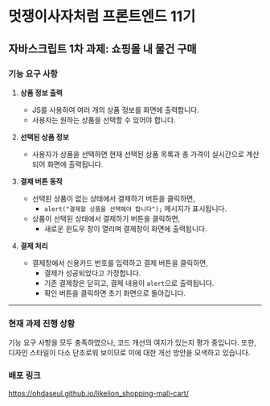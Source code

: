 # 멋쟁이사자처럼 프론트엔드 11기

## 자바스크립트 1차 과제: 쇼핑몰 내 물건 구매

### 기능 요구 사항

1. **상품 정보 출력**
   - JS를 사용하여 여러 개의 상품 정보를 화면에 출력합니다.
   - 사용자는 원하는 상품을 선택할 수 있어야 합니다.

2. **선택된 상품 정보**
   - 사용자가 상품을 선택하면 현재 선택된 상품 목록과 총 가격이 실시간으로 계산되어 화면에 출력됩니다.

3. **결제 버튼 동작**
   - 선택된 상품이 없는 상태에서 결제하기 버튼을 클릭하면, 
     - `alert("결제할 상품을 선택해야 합니다");` 메시지가 표시됩니다.
   - 상품이 선택된 상태에서 결제하기 버튼을 클릭하면,
     - 새로운 윈도우 창이 열리며 결제창이 화면에 출력됩니다.

4. **결제 처리**
   - 결제창에서 신용카드 번호를 입력하고 결제 버튼을 클릭하면,
     - 결제가 성공되었다고 가정합니다.
     - 기존 결제창은 닫히고, 결제 내용이 `alert`으로 출력됩니다.
     - 확인 버튼을 클릭하면 초기 화면으로 돌아갑니다.

---
### 현재 과제 진행 상황
기능 요구 사항을 모두 충족하였으나, 코드 개선의 여지가 있는지 평가 중입니다. 또한, 디자인 스타일이 다소 단조로워 보이므로 이에 대한 개선 방안을 모색하고 있습니다.

### 배포 링크
https://ohdaseul.github.io/likelion_shopping-mall-cart/